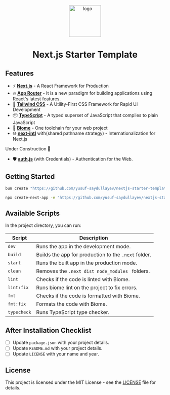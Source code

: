 <div align=center>

<picture>
  <source srcset="public/logo.webp">
  <img width='100px' alt="logo">
</picture>

# Next.js Starter Template

</div>

## Features

- ⚡ **[Next.js](https://nextjs.org/)** - A React Framework for Production
- 🔥 **[App Router](https://nextjs.org/docs/app)** - It is a new paradigm for building applications using React's latest features.
- 🎨 **[Tailwind CSS](https://tailwindcss.com/)** - A Utility-First CSS Framework for Rapid UI Development
- 📦 **[TypeScript](https://www.typescriptlang.org/)** - A typed superset of JavaScript that compiles to plain JavaScript
- 📝 **[Biome](https://biomejs.dev/)** - One toolchain for your web project
- 🌐 **[next-intl](https://next-intl-docs.vercel.app/)** with(shared pathname strategy) - Internationalization for Next.js

Under Construction 🚧
- 🛡️ **[auth.js](https://next-intl-docs.vercel.app/)** (with Credentials) - Authentication for the Web.


## Getting Started

```bash
bun create "https://github.com/yusuf-saydullayev/nextjs-starter-template" <project-name>

npx create-next-app -e "https://github.com/yusuf-saydullayev/nextjs-starter-template" <project-name>
```

## Available Scripts

In the project directory, you can run:

| **Script**   | **Description**                                      |
| ------------ | ---------------------------------------------------- |
| `dev`        | Runs the app in the development mode.                |
| `build`      | Builds the app for production to the `.next` folder. |
| `start`      | Runs the built app in the production mode.           |
| `clean`      | Removes the `.next dist node_modules ` folders.      |
| `lint`       | Checks if the code is linted with Biome.             |
| `lint:fix`   | Runs biome lint on the project to fix errors.        |
| `fmt`        | Checks if the code is formatted with Biome.          |
| `fmt:fix`    | Formats the code with Biome.                         |
| `typecheck`  | Runs TypeScript type checker.                        |

## After Installation Checklist

- [ ] Update `package.json` with your project details.
- [ ] Update `README.md` with your project details.
- [ ] Update `LICENSE` with your name and year.

## License

This project is licensed under the MIT License - see the [LICENSE](LICENSE) file for details.
